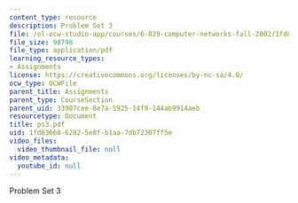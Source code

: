 ```yaml
---
content_type: resource
description: Problem Set 3
file: /ol-ocw-studio-app/courses/6-829-computer-networks-fall-2002/1fd8366062825e8fb1aa7db72307ff5e_ps3.pdf
file_size: 98798
file_type: application/pdf
learning_resource_types:
- Assignments
license: https://creativecommons.org/licenses/by-nc-sa/4.0/
ocw_type: OCWFile
parent_title: Assignments
parent_type: CourseSection
parent_uid: 33907cee-8e7a-5925-14f9-144ab9914aeb
resourcetype: Document
title: ps3.pdf
uid: 1fd83660-6282-5e8f-b1aa-7db72307ff5e
video_files:
  video_thumbnail_file: null
video_metadata:
  youtube_id: null
---
```

Problem Set 3